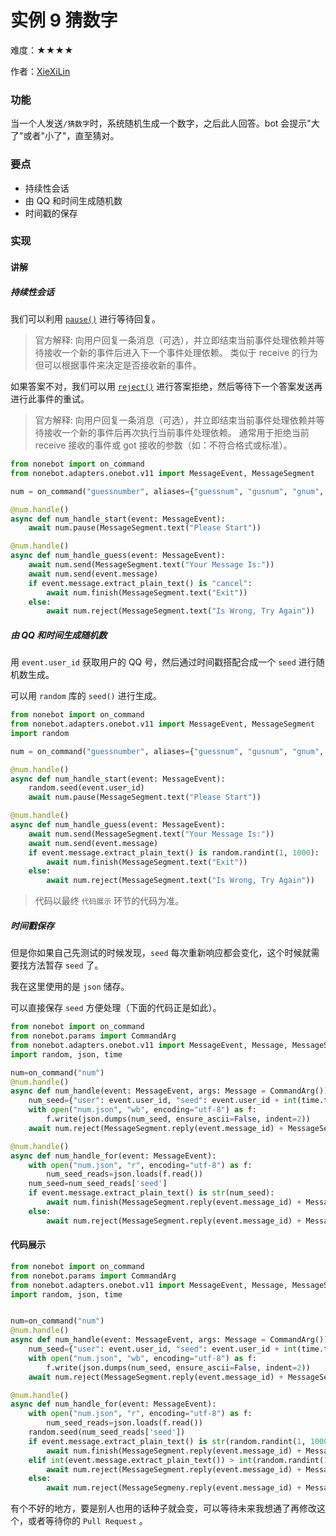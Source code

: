 # 实例 9 猜数字

难度：★★★★

作者：[XieXiLin](https://github.com/XieXiLin3)

### 功能

当一个人发送`/猜数字`时，系统随机生成一个数字，之后此人回答。bot 会提示"大了"或者"小了"，直至猜对。

### 要点

- 持续性会话
- 由 QQ 和时间生成随机数
- 时间戳的保存

### 实现

#### 讲解

##### 持续性会话

我们可以利用 [`pause()`](https://nb2.baka.icu/docs/tutorial/plugin/matcher-operation#pause) 进行等待回复。

> 官方解释:
> 向用户回复一条消息（可选），并立即结束当前事件处理依赖并等待接收一个新的事件后进入下一个事件处理依赖。
> 类似于 receive 的行为但可以根据事件来决定是否接收新的事件。

如果答案不对，我们可以用 [`reject()`](https://nb2.baka.icu/docs/tutorial/plugin/matcher-operation#reject) 进行答案拒绝，然后等待下一个答案发送再进行此事件的重试。

> 官方解释:
> 向用户回复一条消息（可选），并立即结束当前事件处理依赖并等待接收一个新的事件后再次执行当前事件处理依赖。
> 通常用于拒绝当前 receive 接收的事件或 got 接收的参数（如：不符合格式或标准）。

```python
from nonebot import on_command
from nonebot.adapters.onebot.v11 import MessageEvent, MessageSegment

num = on_command("guessnumber", aliases={"guessnum", "gusnum", "gnum", "猜数字"})

@num.handle()
async def num_handle_start(event: MessageEvent):
    await num.pause(MessageSegment.text("Please Start"))

@num.handle()
async def num_handle_guess(event: MessageEvent):
    await num.send(MessageSegment.text("Your Message Is:"))
    await num.send(event.message)
    if event.message.extract_plain_text() is "cancel":
        await num.finish(MessageSegment.text("Exit"))
    else:
        await num.reject(MessageSegment.text("Is Wrong, Try Again"))
```

##### 由 QQ 和时间生成随机数

用 `event.user_id` 获取用户的 QQ 号，然后通过时间戳搭配合成一个 `seed` 进行随机数生成。

可以用 `random` 库的 `seed()` 进行生成。

```python
from nonebot import on_command
from nonebot.adapters.onebot.v11 import MessageEvent, MessageSegment
import random

num = on_command("guessnumber", aliases={"guessnum", "gusnum", "gnum", "猜数字"})

@num.handle()
async def num_handle_start(event: MessageEvent):
    random.seed(event.user_id)
    await num.pause(MessageSegment.text("Please Start"))

@num.handle()
async def num_handle_guess(event: MessageEvent):
    await num.send(MessageSegment.text("Your Message Is:"))
    await num.send(event.message)
    if event.message.extract_plain_text() is random.randint(1, 1000):
        await num.finish(MessageSegment.text("Exit"))
    else:
        await num.reject(MessageSegment.text("Is Wrong, Try Again"))
```

> 代码以最终 `代码展示` 环节的代码为准。

##### 时间戳保存

但是你如果自己先测试的时候发现，`seed` 每次重新响应都会变化，这个时候就需要找方法暂存 `seed` 了。

我在这里使用的是 `json` 储存。

可以直接保存 `seed` 方便处理（下面的代码正是如此）。

```python
from nonebot import on_command
from nonebot.params import CommandArg
from nonebot.adapters.onebot.v11 import MessageEvent, Message, MessageSegment
import random, json, time

num=on_command("num")
@num.handle()
async def num_handle(event: MessageEvent, args: Message = CommandArg()):
    num_seed={"user": event.user_id, "seed": event.user_id + int(time.time())}
    with open("num.json", "wb", encoding="utf-8") as f:
        f.write(json.dumps(num_seed, ensure_ascii=False, indent=2))
    await num.reject(MessageSegment.reply(event.message_id) + MessageSegment.text(str(random.randint(1, 1000))))

@num.handle()
async def num_handle_for(event: MessageEvent):
    with open("num.json", "r", encoding="utf-8") as f:
        num_seed_reads=json.loads(f.read())
    num_seed=num_seed_reads['seed']
    if event.message.extract_plain_text() is str(num_seed):
        await num.finish(MessageSegment.reply(event.message_id) + MessageSegment.text("Good, it's right! Goodbye!"))
    else:
        await num.reject(MessageSegment.reply(event.message_id) + MessageSegment.text(str(random.randint(1, 1000))))
```

#### 代码展示

```python
from nonebot import on_command
from nonebot.params import CommandArg
from nonebot.adapters.onebot.v11 import MessageEvent, Message, MessageSegment
import random, json, time


num=on_command("num")
@num.handle()
async def num_handle(event: MessageEvent, args: Message = CommandArg()):
    num_seed={"user": event.user_id, "seed": event.user_id + int(time.time())}
    with open("num.json", "wb", encoding="utf-8") as f:
        f.write(json.dumps(num_seed, ensure_ascii=False, indent=2))
    await num.reject(MessageSegment.reply(event.message_id) + MessageSegment.text(str(random.randint(1, 1000))))

@num.handle()
async def num_handle_for(event: MessageEvent):
    with open("num.json", "r", encoding="utf-8") as f:
        num_seed_reads=json.loads(f.read())
    random.seed(num_seed_reads['seed'])
    if event.message.extract_plain_text() is str(random.randint(1, 1000)):
        await num.finish(MessageSegment.reply(event.message_id) + MessageSegment.text("Good, it's right! Goodbye!"))
    elif int(event.message.extract_plain_text()) > int(random.randint(1, 1000)):
        await num.reject(MessageSegment.reply(event.message_id) + MessageSegment.text("Too Big")
    else:
        await num.reject(MessageSegmeny.reply(event.message_id) + MessageSegment.text("Too Small"))
```

有个不好的地方，要是别人也用的话种子就会变，可以等待未来我想通了再修改这个，或者等待你的 `Pull Request` 。
